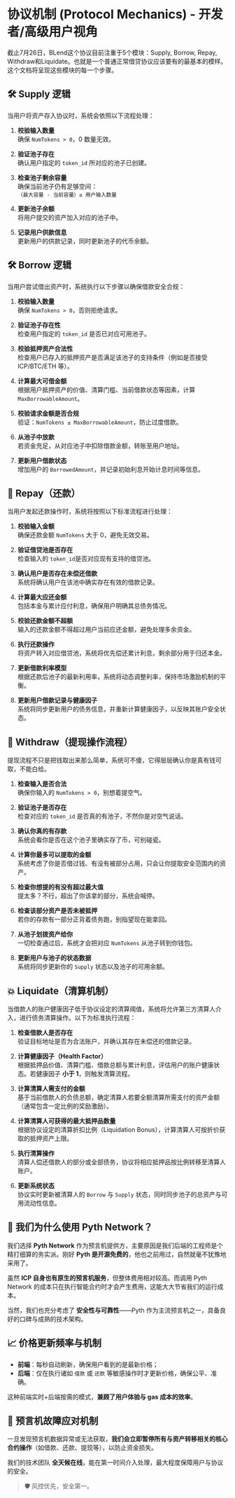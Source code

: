 # 协议机制 (Protocol Mechanics) - 开发者/高级用户视角

截止7月26日，BLend这个协议目前注重于5个模块：Supply, Borrow, Repay, Withdraw和Liquidate。也就是一个普通正常借贷协议应该要有的最基本的模样。这个文档将呈现这些模块的每一个步骤。

## 🛠 Supply 逻辑

当用户将资产存入协议时，系统会依照以下流程处理：

1. **校验输入数量**  
   确保 `NumTokens > 0`，0 数量无效。

2. **验证池子存在**  
   确认用户指定的 `token_id` 所对应的池子已创建。

3. **检查池子剩余容量**  
   确保当前池子仍有足够空间：  
   `（最大容量 - 当前容量）≥ 用户输入数量`

4. **更新池子余额**  
   将用户提交的资产加入对应的池子中。

5. **记录用户供款信息**  
   更新用户的供款记录，同时更新池子的代币余额。

## 🛠 Borrow 逻辑

当用户尝试借出资产时，系统执行以下步骤以确保借款安全合规：

1. **校验输入数量**  
   确保 `NumTokens > 0`，否则拒绝请求。

2. **验证池子存在性**  
   检查用户指定的 `token_id` 是否已对应可用池子。

3. **校验抵押资产合法性**  
   检查用户已存入的抵押资产是否满足该池子的支持条件（例如是否接受 ICP/BTC/ETH 等）。

4. **计算最大可借金额**  
   根据用户抵押资产的价值、清算门槛、当前借款状态等因素，计算 `MaxBorrowableAmount`。

5. **校验请求金额是否合规**  
   验证：`NumTokens ≤ MaxBorrowableAmount`，防止过度借款。

6. **从池子中放款**  
   若资金充足，从对应池子中扣除借款金额，转账至用户地址。

7. **更新用户借款状态**  
   增加用户的 `BorrowedAmount`，并记录初始利息开始计息时间等信息。

## 🔁 Repay（还款）

当用户发起还款操作时，系统将按照以下标准流程进行处理：

1. **校验输入金额**  
   确保还款金额 `NumTokens` 大于 0，避免无效交易。

2. **验证借贷池是否存在**  
   检查输入的 `token_id`是否对应现有支持的借贷池。

3. **确认用户是否存在未偿还借款**  
   系统将确认用户在该池中确实存在有效的借款记录。

4. **计算最大应还金额**  
   包括本金与累计应付利息，确保用户明确其总债务情况。

5. **校验还款金额不超额**  
   输入的还款金额不得超过用户当前应还金额，避免处理多余资金。

6. **执行还款操作**  
   将资产转入对应借贷池，系统将优先偿还累计利息，剩余部分用于归还本金。

7. **更新借款利率模型**  
   根据还款后池子的最新利用率，系统将动态调整利率，保持市场激励机制的平衡。

8. **更新用户借款记录与健康因子**  
   系统将同步更新用户的债务信息，并重新计算健康因子，以反映其账户安全状态。

## 🧾 Withdraw（提现操作流程）

提现流程不只是把钱取出来那么简单，系统可不傻，它得层层确认你是真有钱可取，不能白给。

1. **检查输入是否合法**  
   确保你输入的 `NumTokens > 0`，别想着提空气。

2. **验证池子是否存在**  
   检查对应的 `token_id` 是否真的有池子，不然你是对空气说话。

3. **确认你真的有存款**  
   系统会看你是否在这个池子里确实存了币，可别碰瓷。

4. **计算你最多可以提取的金额**  
   系统考虑了你是否借过钱、有没有被部分占用，只会让你提取安全范围内的资产。

5. **检查你想提的有没有超过最大值**  
   提太多？不行，超出了你该拿的部分，系统会喊停。

6. **检查该部分资产是否未被抵押**  
   若你的存款有一部分正背着债务跑，别指望现在能拿回。

7. **从池子划拨资产给你**  
   一切检查通过后，系统才会把对应 `NumTokens` 从池子转到你钱包。

8. **更新用户与池子的状态数据**  
   系统将同步更新你的 `Supply` 状态以及池子的可用余额。

## 💥 Liquidate（清算机制）

当借款人的账户健康因子低于协议设定的清算阈值，系统将允许第三方清算人介入，进行债务清算操作。以下为标准执行流程：

1. **检查借款人是否存在**  
   验证目标地址是否为合法账户，并确认其存在未偿还的借款记录。

2. **计算健康因子（Health Factor）**  
   根据抵押品价值、清算门槛、借款总额与累计利息，评估用户的账户健康状态。若健康因子 **小于 1**，则触发清算流程。

3. **计算清算人需支付的金额**  
   基于当前借款人的负债总额，确定清算人若要全额清算所需支付的资产金额（通常包含一定比例的奖励激励）。

4. **计算清算人可获得的最大抵押品数量**  
   根据协议设定的清算折扣比例（Liquidation Bonus），计算清算人可按折价获取的抵押资产上限。

5. **执行清算操作**  
   清算人偿还借款人的部分或全部债务，协议将相应抵押品按比例转移至清算人账户。

6. **更新系统状态**  
   协议实时更新被清算人的 `Borrow` 与 `Supply` 状态，同时同步池子的总资产与可用流动性信息。

## 🧠 我们为什么使用 Pyth Network？

我们选择 **Pyth Network** 作为预言机提供方，主要原因是我们后端的工程师是个精打细算的务实派。刚好 **Pyth 是开源免费的**，他也之前用过，自然就毫不犹豫地采用了。

虽然 **ICP 自身也有原生的预言机服务**，但整体费用相对较高。而调用 Pyth Network 的成本只在执行智能合约时才会产生费用，这能大大节省我们的运行成本。

当然，我们也充分考虑了 **安全性与可靠性**——Pyth 作为主流预言机之一，具备良好的口碑与成熟的技术架构。

## 📈 价格更新频率与机制

- **前端**：每秒自动刷新，确保用户看到的是最新价格；
- **后端**：仅在执行诸如 `借款` 或 `还款` 等敏感操作时才更新价格，确保公平、准确。

这种前端实时+后端按需的模式，**兼顾了用户体验与 gas 成本的效率**。

## 🚨 预言机故障应对机制

一旦发现预言机数据异常或无法获取，**我们会立即暂停所有与资产转移相关的核心合约操作**（如借款、还款、提现等），以防止资金损失。

我们的技术团队 **全天候在线**，能在第一时间介入处理，最大程度保障用户与协议的安全。

> 🛡️ 风控优先，安全第一。
